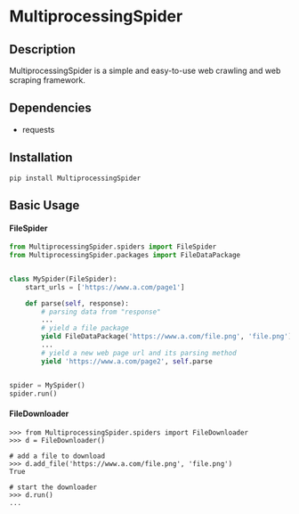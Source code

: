 # MultiprocessingSpider
## Description
MultiprocessingSpider is a simple and easy-to-use web crawling and web scraping framework.  

## Dependencies
- requests

## Installation
```
pip install MultiprocessingSpider
```

## Basic Usage
#### FileSpider
```python
from MultiprocessingSpider.spiders import FileSpider
from MultiprocessingSpider.packages import FileDataPackage


class MySpider(FileSpider):
    start_urls = ['https://www.a.com/page1']

    def parse(self, response):
        # parsing data from "response"
        ...
        # yield a file package
        yield FileDataPackage('https://www.a.com/file.png', 'file.png')
        ...
        # yield a new web page url and its parsing method
        yield 'https://www.a.com/page2', self.parse


spider = MySpider()
spider.run()
```
#### FileDownloader
```
>>> from MultiprocessingSpider.spiders import FileDownloader
>>> d = FileDownloader()

# add a file to download
>>> d.add_file('https://www.a.com/file.png', 'file.png')
True

# start the downloader
>>> d.run()
...
```
